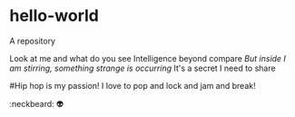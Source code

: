 # hello-world
A repository

Look at me and what do you see
Intelligence beyond compare
*But inside I am stirring, something strange is occurring*
It's a secret I need to share

#Hip hop is my passion! I love to pop and lock and jam and break!

:neckbeard: :alien:


